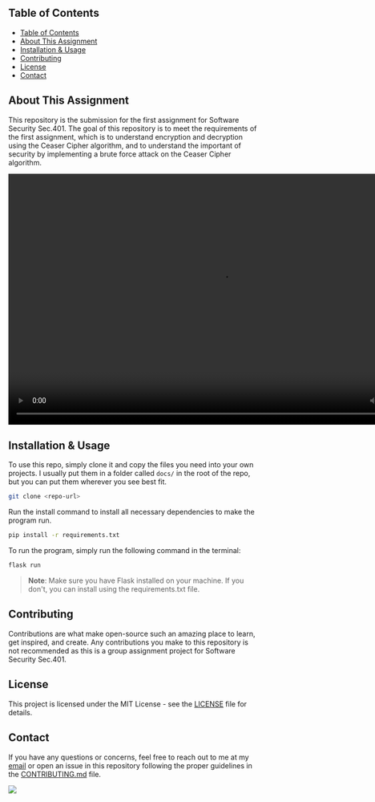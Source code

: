 ## Table of Contents

- [Table of Contents](#table-of-contents)
- [About This Assignment](#about-this-assignment)
- [Installation \& Usage](#installation--usage)
- [Contributing](#contributing)
- [License](#license)
- [Contact](#contact)

## About This Assignment

This repository is the submission for the first assignment for Software Security Sec.401. 
The goal of this repository is to meet the requirements of the first assignment, which is to understand
encryption and decryption using the Ceaser Cipher algorithm, and to understand the important of security by
implementing a brute force attack on the Ceaser Cipher algorithm.

<div align="center">
    <video width="850" height="500" controls autoplay>
        <source src="rdocs/videos/softsec-401-a1-video.mp4" type="video/mp4">
    </video>
</div>

## Installation & Usage

To use this repo, simply clone it and copy the files you need into your own projects. I usually put them in a folder called `docs/` in the root of the repo, but you can put them wherever you see best fit. 
```bash
git clone <repo-url>
```

Run the install command to install all necessary dependencies to make the program run.
```bash
pip install -r requirements.txt
```

To run the program, simply run the following command in the terminal:
```bash
flask run
```

> **Note**: Make sure you have Flask installed on your machine. If you don't, you can install using the requirements.txt file.


## Contributing

Contributions are what make open-source such an amazing place to learn, 
get inspired, and create. Any contributions you make to this 
repository is not recommended as this is a group assignment project
for Software Security Sec.401.

## License

This project is licensed under the MIT License - see the [LICENSE](LICENSE) file for details.

## Contact

If you have any questions or concerns, feel free to reach out to me at
my [email](mailto:workcodinginfo@gmail.com) or open an issue in this repository following the proper guidelines in the [CONTRIBUTING.md](CONTRIBUTING.md) file.

<a href="https://github.com/Hi-kue/softsec-401-a1/graphs/contributors">
  <img src="https://contrib.rocks/image?repo=Hi-kue/softsec-401-a1" />
</a>